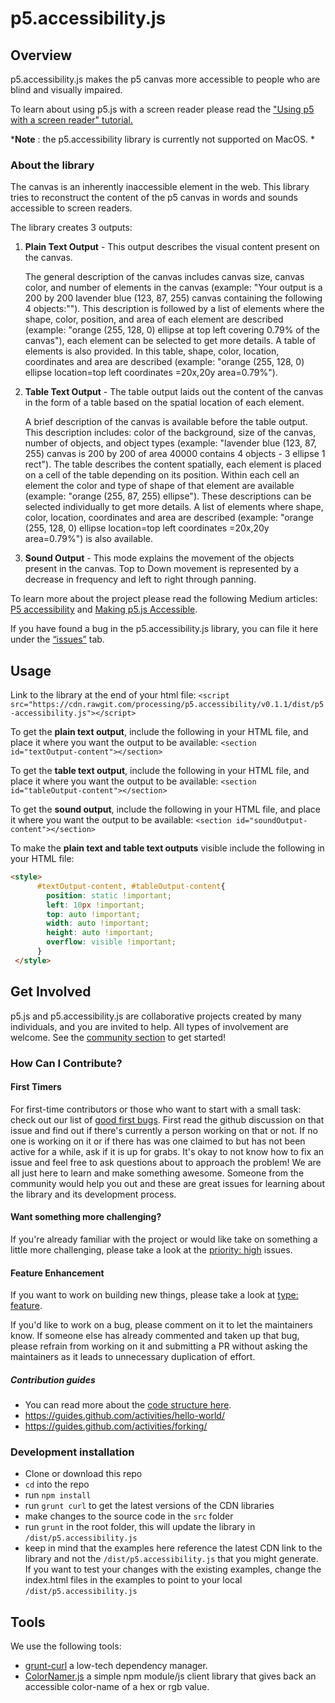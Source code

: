 # p5.accessibility.js

## Overview

p5.accessibility.js makes the p5 canvas more accessible to people who are blind and visually impaired.

To learn about using p5.js with a screen reader please read the ["Using p5 with a screen reader" tutorial.](https://p5js.org/learn/p5-screen-reader.html)

***Note** : the p5.accessibility library is currently not supported on MacOS. *

### About the library

The canvas is an inherently inaccessible element in the web. This library tries to reconstruct the content of the p5 canvas in words and sounds accessible to screen readers.

The library creates 3 outputs:

1.  **Plain Text Output** - This output describes the visual content present on the canvas.

    The general description of the canvas includes canvas size, canvas color, and number of elements in the canvas (example: "Your output is a 200 by 200 lavender blue (123, 87, 255) canvas containing the following 4 objects:""). This description is followed by a list of elements where the shape, color, position, and area of each element are described (example: "orange (255, 128, 0) ellipse at top left covering 0.79% of the canvas"), each element can be selected to get more details. A table of elements is also provided. In this table, shape, color, location, coordinates and area are described (example: "orange (255, 128, 0) ellipse location=top left coordinates =20x,20y area=0.79%").

2.  **Table Text Output** - The table output laids out the content of the canvas in the form of a table based on the spatial location of each element.

    A brief description of the canvas is available before the table output. This description includes: color of the background, size of the canvas, number of objects, and object types (example: "lavender blue (123, 87, 255) canvas is 200 by 200 of area 40000 contains 4 objects - 3 ellipse 1 rect"). The table describes the content spatially, each element is placed on a cell of the table depending on its position. Within each cell an element the color and type of shape of that element are available (example: "orange (255, 87, 255) ellipse"). These descriptions can be selected individually to get more details. A list of elements where shape, color, location, coordinates and area are described (example: "orange (255, 128, 0) ellipse location=top left coordinates =20x,20y area=0.79%") is also available.

3.  **Sound Output** - This mode explains the movement of the objects present in the canvas. Top to Down movement is represented by a decrease in frequency and left to right through panning.

To learn more about the project please read the following Medium articles: [P5 accessibility](https://medium.com/processing-foundation/accessibility-115d84535fa8) and [Making p5.js Accessible](https://medium.com/processing-foundation/making-p5-js-accessible-e2ce366e05a0).

If you have found a bug in the p5.accessibility.js library, you can file it here under the [“issues”](https://github.com/processing/p5.accessibility/issues) tab.

## Usage

Link to the library at the end of your html file:
`<script src="https://cdn.rawgit.com/processing/p5.accessibility/v0.1.1/dist/p5-accessibility.js"></script>`

To get the **plain text output**, include the following in your HTML file, and place it where you want the output to be available:
`<section id="textOutput-content"></section>`

To get the **table text output**, include the following in your HTML file, and place it where you want the output to be available:
`<section id="tableOutput-content"></section>`

To get the **sound output**, include the following in your HTML file, and place it where you want the output to be available:
`<section id="soundOutput-content"></section>`

To make the **plain text and table text outputs** visible include the following in your HTML file:

```html
<style>
      #textOutput-content, #tableOutput-content{
        position: static !important;
        left: 10px !important;
        top: auto !important;
        width: auto !important;
        height: auto !important;
        overflow: visible !important;
      }
 </style>
```

## Get Involved

p5.js and p5.accessibility.js are collaborative projects created by many individuals, and you are invited to help. All types of involvement are welcome. See the [community section](https://p5js.org/community/) to get started!

### How Can I Contribute?

#### First Timers

For first-time contributors or those who want to start with a small task: check out our list of [good first bugs](https://github.com/processing/p5.accessibility/issues?q=is%3Aopen+is%3Aissue+label%3A%22good+first+issue%22). First read the github discussion on that issue and find out if there's currently a person working on that or not. If no one is working on it or if there has was one claimed to but has not been active for a while, ask if it is up for grabs. It's okay to not know how to fix an issue and feel free to ask questions about to approach the problem! We are all just here to learn and make something awesome. Someone from the community would help you out and these are great issues for learning about the library and its development process.

#### Want something more challenging?

If you're already familiar with the project or would like take on something a little more challenging, please take a look at the [priority: high](https://github.com/processing/p5.accessibility/issues?q=is%3Aopen+is%3Aissue+label%3A%22priority%3A+high%22) issues.

#### Feature Enhancement

If you want to work on building new things, please take a look at [type: feature](https://github.com/processing/p5.accessibility/issues?q=is%3Aopen+is%3Aissue+label%3A%22type%3A+feature%22).

If you'd like to work on a bug, please comment on it to let the maintainers know. If someone else has already commented and taken up that bug, please refrain from working on it and submitting a PR without asking the maintainers as it leads to unnecessary duplication of effort.

##### Contribution guides

- You can read more about the [code structure here](https://github.com/processing/p5.accessibility/blob/master/CodeStructure.md).
- https://guides.github.com/activities/hello-world/
- https://guides.github.com/activities/forking/

### Development installation

- Clone or download this repo
- `cd` into the repo
- run `npm install`
- run `grunt curl` to get the latest versions of the CDN libraries
- make changes to the source code in the `src` folder
- run `grunt` in the root folder, this will update the library in `/dist/p5.accessibility.js`
- keep in mind that the examples here reference the latest CDN link to the library and not the `/dist/p5.accessibility.js` that you might generate. If you want to test your changes with the existing examples, change the index.html files in the examples to point to your local `/dist/p5.accessibility.js`

## Tools

We use the following tools:

- [grunt-curl](https://github.com/twolfson/grunt-curl) a low-tech dependency manager.
- [ColorNamer.js](https://github.com/MathuraMG/color-namer) a simple npm module/js client library that gives back an accessible color-name of a hex or rgb value.
